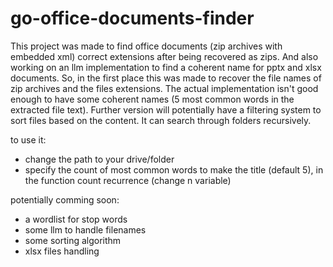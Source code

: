 # go-office-documents-finder
This project was made to find office documents (zip archives with embedded xml) correct extensions after being recovered as zips. And also working on an llm implementation to find a coherent name for pptx and xlsx documents.
So, in the first place this was made to recover the file names of zip archives and the files extensions.
The actual implementation isn't good enough to have some coherent names (5 most common words in the extracted file text).
Further version will potentially have a filtering system to sort files based on the content.
It can search through folders recursively.

to use it:
- change the path to your drive/folder
- specify the count of most common words to make the title (default 5), in the function count recurrence (change n variable)


potentially comming soon:
- a wordlist for stop words
- some llm to handle filenames
- some sorting algorithm
- xlsx files handling
